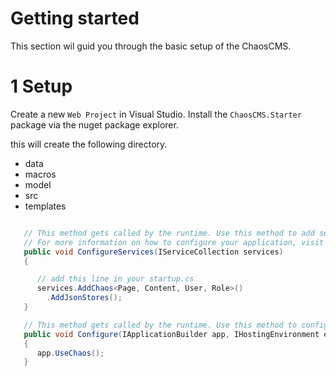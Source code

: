 Getting started
===

This section wil guid you through the basic setup of the ChaosCMS.

1 Setup
=

Create a new `Web Project` in Visual Studio.
Install the `ChaosCMS.Starter` package via the nuget package explorer.

this will create the following directory.

- data
- macros
- model
- src
- templates



```csharp

   // This method gets called by the runtime. Use this method to add services to the container.
   // For more information on how to configure your application, visit http://go.microsoft.com/fwlink/?LinkID=398940
   public void ConfigureServices(IServiceCollection services)
   {

      // add this line in your startup.cs
      services.AddChaos<Page, Content, User, Role>()
        .AddJsonStores();
   }

   // This method gets called by the runtime. Use this method to configure the HTTP request pipeline.
   public void Configure(IApplicationBuilder app, IHostingEnvironment env, ILoggerFactory loggerFactory)
   {
      app.UseChaos();
   }

```